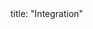 <frontmatter>
title: "Integration"
</frontmatter>

<include src="container-inPage-asFlat.md" boilerplate />
